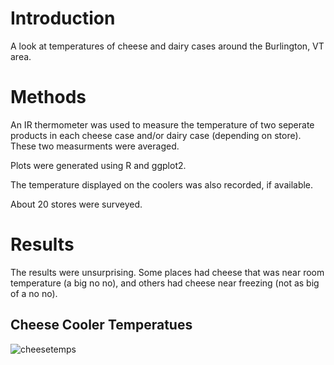 # Introduction
A look at temperatures of cheese and dairy cases around the Burlington, VT area. 

# Methods
An IR thermometer was used to measure the temperature of two seperate products in each cheese case and/or dairy case (depending on store). These two measurments were averaged.

Plots were generated using R and ggplot2.

The temperature displayed on the coolers was also recorded, if available.

About 20 stores were surveyed.

# Results
The results were unsurprising. Some places had cheese that was near room temperature (a big no no), and others had cheese near freezing (not as big of a no no).

## Cheese Cooler Temperatues
![cheesetemps]({{site.baseurl}}//storeplotcheese.png)



